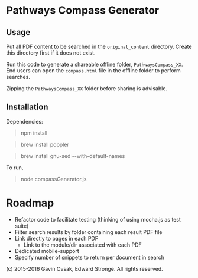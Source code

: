 

# Pathways Compass Generator

## Usage

Put all PDF content to be searched in the `original_content` directory. Create this directory first
if it does not exist.

Run this code to generate a shareable offline folder, `PathwaysCompass_XX`. End users can open
the `compass.html` file in the offline folder to perform searches.

Zipping the `PathwaysCompass_XX` folder before sharing is advisable.

## Installation

Dependencies:

> npm install

> brew install poppler

> brew install gnu-sed --with-default-names

To run,

> node compassGenerator.js


# Roadmap

- Refactor code to facilitate testing (thinking of using mocha.js as test suite)
- Filter search results by folder containing each result PDF file
- Link directly to pages in each PDF
    * Link to the module/dir associated with each PDF
- Dedicated mobile-support
- Specify number of snippets to return per document in search

(c) 2015-2016 Gavin Ovsak, Edward Stronge. All rights reserved.
